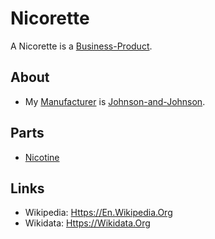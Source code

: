 # Nicorette

A Nicorette is a [Business-Product](240100000.md).

## About

- My [Manufacturer](60106.md) is [Johnson-and-Johnson](600098.md).

## Parts

- [Nicotine](100000002.md)

## Links

- Wikipedia: [Https://En.Wikipedia.Org](https://en.wikipedia.org/wiki/Nicorette)
- Wikidata: [Https://Wikidata.Org](https://wikidata.org/wiki/Q2566669)
